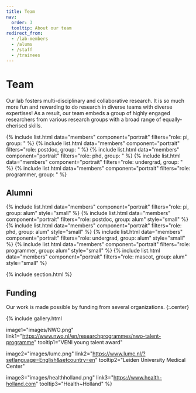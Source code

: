 ```yaml
---
title: Team
nav:
  order: 3
  tooltip: About our team
redirect_from:
  - /lab-members
  - /alums
  - /staff
  - /trainees
---
```


# <i class="fas fa-users"></i>Team

Our lab fosters multi-disciplinary and collaborative research. It is so much more fun and rewarding to do research in diverse teams with diverse expertises! As a result, our team embeds a group of highly engaged researchers from various research groups with a broad range of equally-cherised skills.

{% include list.html data="members" component="portrait" filters="role: pi, group: " %}
{% include list.html data="members" component="portrait" filters="role: postdoc, group: " %}
{% include list.html data="members" component="portrait" filters="role: phd, group: " %}
{% include list.html data="members" component="portrait" filters="role: undergrad, group: " %}
{% include list.html data="members" component="portrait" filters="role: programmer, group: " %}

## Alumni

{% include list.html data="members" component="portrait" filters="role: pi, group: alum" style="small" %}
{% include list.html data="members" component="portrait" filters="role: postdoc, group: alum" style="small" %}
{% include list.html data="members" component="portrait" filters="role: phd, group: alum" style="small" %}
{% include list.html data="members" component="portrait" filters="role: undergrad, group: alum" style="small" %}
{% include list.html data="members" component="portrait" filters="role: programmer, group: alum" style="small" %}
{% include list.html data="members" component="portrait" filters="role: mascot, group: alum" style="small" %}

{% include section.html %}

## Funding

Our work is made possible by funding from several organizations.
{:.center}

{%
  include gallery.html

  image1="images/NWO.png"
  link1="https://www.nwo.nl/en/researchprogrammes/nwo-talent-programme"
  tooltip1="VENI young talent award"

  image2="images/lumc.png"
  link2="https://www.lumc.nl/?setlanguage=English&setcountry=en"
  tooltip2="Leiden University Medical Center"

  image3="images/healthholland.png"
  link3="https://www.health-holland.com"
  tooltip3="Health~Holland"
%}
